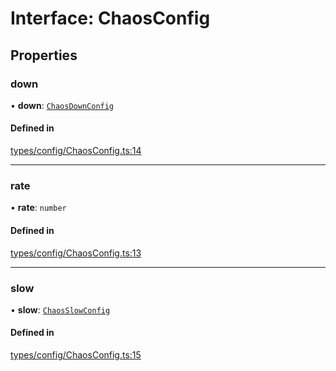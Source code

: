 # Interface: ChaosConfig

## Properties

### down

• **down**: [`ChaosDownConfig`](ChaosDownConfig.md)

#### Defined in

[types/config/ChaosConfig.ts:14](https://github.com/hachibu/reliable-fetch/blob/main/src/types/config/ChaosConfig.ts#L14)

___

### rate

• **rate**: `number`

#### Defined in

[types/config/ChaosConfig.ts:13](https://github.com/hachibu/reliable-fetch/blob/main/src/types/config/ChaosConfig.ts#L13)

___

### slow

• **slow**: [`ChaosSlowConfig`](ChaosSlowConfig.md)

#### Defined in

[types/config/ChaosConfig.ts:15](https://github.com/hachibu/reliable-fetch/blob/main/src/types/config/ChaosConfig.ts#L15)

